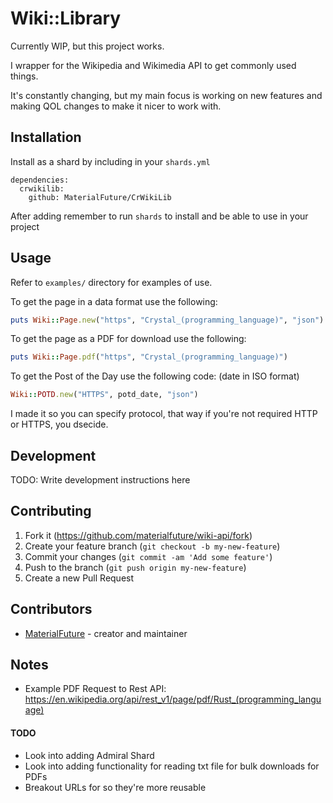 # Wiki::Library
Currently WIP, but this project works. 

I wrapper for the Wikipedia and Wikimedia API to get commonly used things.

It's constantly changing, but my main focus is working on new features and making QOL changes to make it nicer to work with.

## Installation
Install as a shard by including in your `shards.yml`
```crystal
dependencies:
  crwikilib:
    github: MaterialFuture/CrWikiLib
```
After adding remember to run `shards` to install and be able to use in your project

## Usage
Refer to `examples/` directory for examples of use.

To get the page in a data format use the following:
```Ruby
puts Wiki::Page.new("https", "Crystal_(programming_language)", "json")
```

To get the page as a PDF for download use the following:
```Ruby
puts Wiki::Page.pdf("https", "Crystal_(programming_language)")
```

To get the Post of the Day use the following code: (date in ISO format)
```Ruby
Wiki::POTD.new("HTTPS", potd_date, "json")
```

I made it so you can specify protocol, that way if you're not required HTTP or HTTPS, you dsecide.

## Development
TODO: Write development instructions here

## Contributing

1. Fork it (<https://github.com/materialfuture/wiki-api/fork>)
2. Create your feature branch (`git checkout -b my-new-feature`)
3. Commit your changes (`git commit -am 'Add some feature'`)
4. Push to the branch (`git push origin my-new-feature`)
5. Create a new Pull Request

## Contributors

- [MaterialFuture](https://github.com/materialfuture) - creator and maintainer


## Notes

- Example PDF Request to Rest API: <https://en.wikipedia.org/api/rest_v1/page/pdf/Rust_(programming_language)>

#### TODO

- Look into adding Admiral Shard
- Look into adding functionality for reading txt file for bulk downloads for PDFs
- Breakout URLs for so they're more reusable